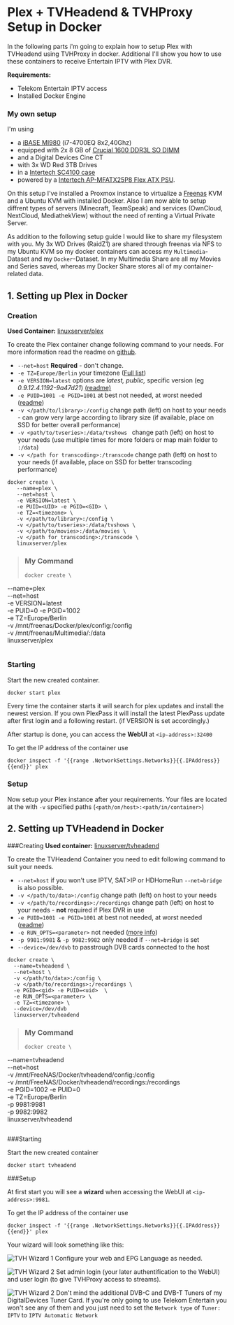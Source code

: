 # Plex + TVHeadend & TVHProxy Setup in Docker

In the following parts i'm going to explain how to setup Plex with TVHeadend using TVHProxy in docker. Additional I'll show you how to use these containers to receive Entertain IPTV with Plex DVR.

**Requirements:**

* Telekom Entertain IPTV access
* Installed Docker Engine

### My own setup

I'm using

* a [iBASE MI980](https://www.ibase.com.tw/english/ProductDetail/EmbeddedComputing/MI980) (i7-4700EQ 8x2,40Ghz)
* equipped with 2x 8 GB of [Crucial 1600 DDR3L SO DIMM](http://www.crucial.de/deu/de/ct102464bf160b)
* and a Digital Devices Cine CT
* with 3x WD Red 3TB Drives
* in a [Intertech SC4100 case](https://www.inter-tech.de/products/ipc/storage-cases/sc-4100)
* powered by a [Intertech AP-MFATX25P8 Flex ATX PSU](https://www.inter-tech.de/products/psu/server-psu/ap-mfatx25p8).

On this setup I've installed a Proxmox instance to virtualize a [Freenas](http://www.freenas.org) KVM and a Ubuntu KVM with installed Docker. Also I am now able to setup diffrent types of servers (Minecraft, TeamSpeak) and services (OwnCloud, NextCloud, MediathekView) without the need of renting a Virtual Private Server.

As addition to the following setup guide I would like to share my filesystem with you.
My 3x WD Drives (RaidZ1) are shared through freenas via NFS to my Ubuntu KVM so my docker containers can access my `Multimedia`-Dataset and my `Docker`-Dataset. In my Multimedia Share are all my Movies and Series saved, whereas my Docker Share stores all of my container-related data.

## 1. Setting up Plex in Docker

### Creation 
**Used Container:** [linuxserver/plex](https://github.com/linuxserver/docker-plex)

To create the Plex container change following command to your needs. For more information read the readme on [github](https://github.com/linuxserver/docker-plex). 

* `--net=host` **Required** - don't change.
* `-e TZ=Europe/Berlin` your timezone ([Full list](https://www.vmware.com/support/developer/vc-sdk/visdk400pubs/ReferenceGuide/timezone.html))
* `-e VERSION=latest` options are *latest, public,* specific version (eg *0.9.12.4.1192-9a47d21*) [(readme)](https://github.com/linuxserver/docker-plex#setting-up-the-application)
* `-e PUID=1001 -e PGID=1001` at best not needed, at worst needed ([readme](https://github.com/linuxserver/docker-plex#user--group-identifiers))
*  `-v </path/to/library>:/config` change path (left) on host to your needs - can grow very large according to library size (if available, place on SSD for better overall performance)
*  `-v <path/to/tvseries>:/data/tvshows ` change path (left) on host to your needs (use multiple times for more folders or map main folder to `:/data`)
*  `-v </path for transcoding>:/transcode` change path (left) on host to your needs (if available, place on SSD for better transcoding performance)


```
docker create \
   --name=plex \
   --net=host \
   -e VERSION=latest \
   -e PUID=<UID> -e PGID=<GID> \
   -e TZ=<timezone> \
   -v </path/to/library>:/config \
   -v </path/to/tvseries>:/data/tvshows \
   -v </path/to/movies>:/data/movies \
   -v </path for transcoding>:/transcode \
   linuxserver/plex
```

>### My Command
>
>```
>docker create \
   --name=plex \
   --net=host \
   -e VERSION=latest \
   -e PUID=0 -e PGID=1002 \
   -e TZ=Europe/Berlin \
   -v /mnt/freenas/Docker/plex/config:/config \
   -v /mnt/freenas/Multimedia/:/data \
   linuxserver/plex
>```

### Starting
Start the new created container.

```
docker start plex
```
Every time the container starts it will search for plex updates and install the newest version. If you own PlexPass it will install the latest PlexPass update after first login and a following restart. (if VERSION is set accordingly.)

After startup is done, you can access the **WebUI** at `<ip-address>:32400`

To get the IP address of the container use 

```
docker inspect -f '{{range .NetworkSettings.Networks}}{{.IPAddress}}{{end}}' plex
```
### Setup

Now setup your Plex instance after your requirements. Your files are located at the with `-v` specified paths (`<path/on/host>:<path/in/container>`)


## 2. Setting up TVHeadend in Docker

###Creating
**Used container:** [linuxserver/tvheadend](https://github.com/linuxserver/docker-tvheadend)

To create the TVHeadend Container you need to edit following command to suit your needs.

* `--net=host` if you won't use IPTV, SAT>IP or HDHomeRun `--net=bridge` is also possible.
* `-v </path/to/data>:/config` change path (left) on host to your needs
* `-v </path/to/recordings>:/recordings` change path (left) on host to your needs - **not** required if Plex DVR in use
* `-e PUID=1001 -e PGID=1001` at best not needed, at worst needed ([readme](https://github.com/linuxserver/docker-tvheadend#user--group-identifiers))
* `-e RUN_OPTS=<parameter>` not needed ([more info](https://github.com/linuxserver/docker-tvheadend#additional-runtime-parameters))
* `-p 9981:9981` & `-p 9982:9982` only needed if `--net=bridge` is set
* `--device=/dev/dvb` to passtrough DVB cards connected to the host

```
docker create \
  --name=tvheadend \
  --net=host \
  -v </path/to/data>:/config \
  -v </path/to/recordings>:/recordings \
  -e PGID=<gid> -e PUID=<uid>  \
  -e RUN_OPTS=<parameter> \
  -e TZ=<timezone> \
  --device=/dev/dvb
  linuxserver/tvheadend
```

>### My Command
>```
>docker create \
  --name=tvheadend \
  --net=host \
  -v /mnt/FreeNAS/Docker/tvheadend/config:/config \
  -v /mnt/FreeNAS/Docker/tvheadend/recordings:/recordings \
  -e PGID=1002 -e PUID=0  \
  -e TZ=Europe/Berlin \
  -p 9981:9981 \
  -p 9982:9982 \
  linuxserver/tvheadend
>```

###Starting

Start the new created container

```
docker start tvheadend
```

###Setup

At first start you will see a **wizard** when accessing the WebUI at `<ip-address>:9981`.

To get the IP address of the container use 

```
docker inspect -f '{{range .NetworkSettings.Networks}}{{.IPAddress}}{{end}}' plex
```

Your wizard will look something like this:

![TVH Wizard 1](assets/img/tvh-wizard-1.png)
Configure your web and EPG Language as needed.


![TVH Wizard 2](assets/img/tvh-wizard-2.png)
Set admin login (your later authentification to the WebUI) and user login (to give TVHProxy access to streams).

![TVH Wizard 2](assets/img/tvh-wizard-3.png)
Don't mind the additional DVB-C and DVB-T Tuners of my DigitalDevices Tuner Card. If you're only going to use Telekom Entertain you won't see any of them and you just need to set the `Network type` of `Tuner: IPTV` to `IPTV Automatic Network`
